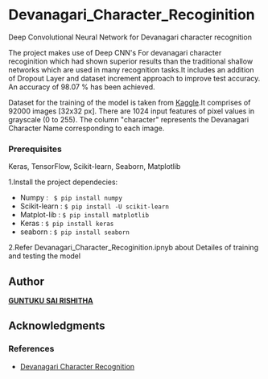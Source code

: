 # Devanagari_Character_Recoginition
Deep Convolutional Neural Network for Devanagari character recognition 

The project makes use of Deep CNN's For devanagari character recoginition 
which had shown superior results than the 
traditional shallow networks which are used in many recognition tasks.It includes an addition of Dropout Layer and dataset increment
approach to improve test accuracy.
An accuracy of 98.07 % has been achieved.


Dataset for the training of the model is taken from [Kaggle](https://www.kaggle.com/rishianand/devanagari-character-set).It comprises of 92000 images [32x32 px]. There are 1024 input features of pixel values in grayscale (0 to 255). The column "character" represents the Devanagari Character Name corresponding to each image.

### Prerequisites
 Keras, TensorFlow, Scikit-learn, Seaborn, Matplotlib
 
 1.Install the project dependecies:
- Numpy : ``` $ pip install numpy```
- Scikit-learn : ```$ pip install -U scikit-learn``` 
- Matplot-lib : ```$ pip install matplotlib```
- Keras : ```$ pip install keras```
- seaborn : ```$ pip install seaborn```

2.Refer Devanagari_Character_Recoginition.ipnyb about Detailes of training and testing the model 
  


## Author

**[GUNTUKU SAI RISHITHA](https://www.linkedin.com/in/sai-rishitha-guntuku-441046194/)**

## Acknowledgments
### References
- [Devanagari Character Recognition](http://ashokpant.github.io/publications/ashok_2015_deep.pdf)
